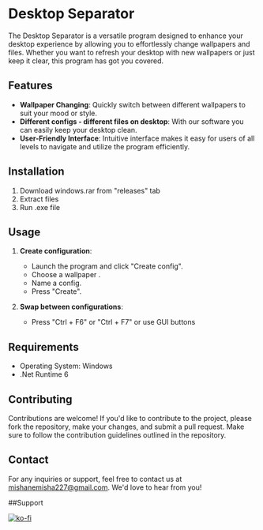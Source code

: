 # Desktop Separator

The Desktop Separator  is a versatile program designed to enhance your desktop experience by allowing you to effortlessly change wallpapers and files. Whether you want to refresh your desktop with new wallpapers or just keep it clear, this program has got you covered.

## Features

- **Wallpaper Changing**: Quickly switch between different wallpapers to suit your mood or style.
- **Different configs - different files on desktop**: With our software you can easily keep your desktop clean.
- **User-Friendly Interface**: Intuitive interface makes it easy for users of all levels to navigate and utilize the program efficiently.

## Installation

1. Download windows.rar from "releases" tab
2. Extract files
3. Run .exe file

## Usage

1. **Create configuration**:
   - Launch the program and click "Create config".
   - Choose a wallpaper .
   - Name a config.
   - Press "Create".

2. **Swap between configurations**:
   - Press "Ctrl + F6" or "Ctrl + F7" or use GUI buttons
## Requirements

- Operating System: Windows
- .Net Runtime 6

## Contributing

Contributions are welcome! If you'd like to contribute to the project, please fork the repository, make your changes, and submit a pull request. Make sure to follow the contribution guidelines outlined in the repository.


## Contact

For any inquiries or support, feel free to contact us at [mishanemisha227@gmail.com](mailto:mishanemisha227@gmail.com). We'd love to hear from you!

##Support

[![ko-fi](https://ko-fi.com/img/githubbutton_sm.svg)](https://ko-fi.com/X7X8VGNBO)
